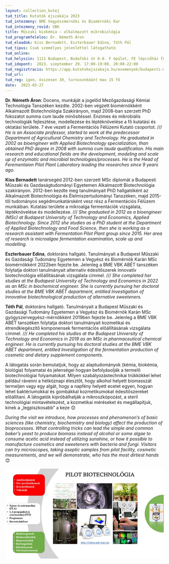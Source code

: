 ```yaml
---
layout: collection_kutej
tud_title: Kutatók éjszakája 2023
tud_intezmeny: BME Vegyészmérnöki és Biomérnöki Kar
tud_intezmeny_rovid: VBK
title: Műszaki biokémia – alkalmazott mikrobiológia
tud_programfelelos: Dr. Németh Áron
tud_eloadok: Kiss Bernadett, Eszterbauer Edina, Tóth Pál
tud_tipus: Csak személyes jelenléttel látogatható
tud_online: 
tud_helyszin: 1111 Budapest, Budafoki út 6-8. F épület, FE lépcsőház földszint (F épület Szent Gellért térhez közelebbi szárny, közvetlanül az utcai kapunál lévő épületi ajtónál)
tud_idopont:  2023. szeptember 29. 17:00-19:00, 20:00-22:00
tud_regisztracio: https://app.kutatokejszakaja.hu/esemenyek/budapesti-muszaki-es-gazdasagtudomanyi-egyetem/muszaki-biokemia-alkalmazott-mikrobiologia-1
tud_url: 
tud_reg: igen, összesen 30, turnusonkéánt max 15 fő
date:  2023-03-27
---
```



**Dr. Németh Áron**: Docens, munkáját a jogelőd Mezőgazdasági Kémiai Technológia Tanszéken kezdte. 2002-ben végzett biomérnökként Alkalmazott Biotechnológia Szakirányon, majd 2008-ban szerzett PhD fokozatot summa cum laude minősítéssel. Enzimes és mikrobiális technológiák fejlesztése, modellezése és léptéknövelése a fő kutatási és oktatási területe. 7 éve vezeti a Fermentációs Félüzemi Kutató csoportot.
 ///
_He is an Associate professor, started to work at the predecessor Department of Agricultural Chemistry and Technology. He graduated in 2002 as bioengineer with Applied Biotechnology specialization, than obtained PhD degree in 2008 with summa cum laude qualification. His main research and educational fields are the development, modeling and scale up of enzymatic and microbial technologies/processes. He is the Head of Ferementaion Pilot Plant Laboratory leading the researches since 9 years ago._

**Kiss Bernadett** tanársegéd 2012-ben szerzett MSc diplomát a Budapesti Műszaki és Gazdaságtudományi Egyetemen Alkalmazott Biotechnológia szakirányon. 2012-ben kezdte meg tanulmányait PhD hallgatóként az Alkalmazott Biotechnológia és Élelmiszertudományi Tanszéken, majd 2015-től tudományos segédmunkatársként vesz rész a Fermentációs Félüzem munkáiban. Kutatási területe a mikroalga fermentációk vizsgálata, léptéknövelése és modellezése.
 /// 
_She graduated in 2012 as a bioengineer (MSc) at Budapest University of Technology and Economics, Applied Biotechnology. Since 2012 she studies as a PhD student at the Department of Applied Biotechnology and Food Science, then she is working as a research assistant with Fermentation Pilot Plant group since 2015. Her area of research is microalgae fermentation examination, scale up and modelling._

**Eszterbauer Edina**, doktoráns hallgató. Tanulmányait a Budapest Műszaki és Gazdasági Tudomány Egyetemen a Vegyész és Biomérnök Karán MSc biomérnökként 2022ben fejezte be. Jelenleg a BME VBK ABÉT tanszéken folytatja doktori tanulmányait alternatív édesítőszerek innovatív biotechnológia előállításának vizsgálata címmel.
 /// 
_She completed her studies at the Budapest University of Technology and Economics in 2022 as an MSc in biochemical engineer. She is currently pursuing her doctoral studies at the BME VBK ABÉT department, entitled Investigation of innovative biotechnological production of alternative sweeteners._

**Tóth Pál**, doktoráns hallgató. Tanulmányait a Budapest Műszaki és Gazdasági Tudomány Egyetemen a Vegyész és Biomérnök Karán MSc gyógyszervegyész-mérnökként 2019ben fejezte be. Jelenleg a BME VBK ABÉT tanszéken folytatja doktori tanulmányait kozmetikai és étrendkiegészítő komponensek fermentációs előállításának vizsgálata címmel.
 /// _He completed his studies at the Budapest University of Technology and Economics in 2019 as an MSc in pharmaceutical chemical engineer. He is currently pursuing his doctoral studies at the BME VBK ABÉT department, entitled Investigation of the fermentation production of cosmetic and dietary supplement components._



A látogatás során bemutatjuk, hogy az alaptudományok (kémia, biokémia, biológia) folyamatai és jelenségei hogyan befolyásolják a termelő biotechnológiai folyamatokat. Milyen szabályozástechnikai trükkökkel lehet például rávenni a hétköznapi élesztőt, hogy alkohol helyett biomasszát termeljen vagy egy algát, hogy a napfény helyett ecetet egyen, hogyan lehet baktériumokkal és gombákkal kozmetikumokat édesítőszereket előállítani. A látogatók kipróbálhatják a mikroszkópozást, a steril technológiai mintavételezést, a kozmetikai méréseket és megállapítjuk, kinek a „legpiszkosabb” a keze 😊

_During the visit we introduce, how processes and phenomenon’s of basic sciences (like chemistry, biochemistry and biology) affect the production of bioprocesses. What controlling tricks can lead the simple and common baker’s yeast to produce biomass instead of alcohol or some algae to consume acetic acid instead of utilizing sunshine, or how it possible to manufacture cosmetics and sweeteners with bacteria and fungi. Visitors can try microscopes, taking aseptic samples from pilot facility, cosmetic measurements, and we will demonstrate, who has the most dirtiest hands_ 😊

![Műszaki biokémia – alkalmazott mikrobiológia](images/muszaki-biokemia-alkalmazott-mikrobiologia.jpg)
